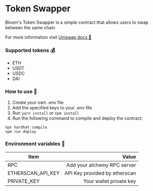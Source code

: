 # Token Swapper

Bloom's Token Swapper is a simple contract that allows users to swap between the same chain

For more information visit [Uniswap docs 🦄](https://docs.uniswap.org/)

### Supported tokens 💰

-   ETH
-   USDT
-   USDC
-   DAI

### How to use 🤔

1.  Create your own .env file
2.  Add the specified keys to your .env file
3.  Run `yarn install` or `npm install`
4.  Run the following command to compile and deploy the contract:

```shell
npx hardhat compile
npm run deploy
```

### Environment variables 📝

| Item              |                         Value |
| ----------------- | ----------------------------: |
| RPC               |   Add your alchemy RPC server |
| ETHERSCAN_API_KEY | API Key provided by etherscan |
| PRIVATE_KEY       |       Your wallet private key |
